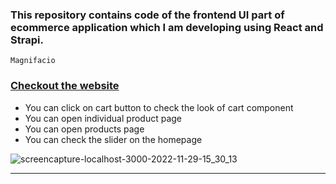 ### This repository contains code of the frontend UI part of ecommerce application which I am developing using React and Strapi.

```
Magnifacio
```
### [Checkout the website](https://magnifacio.netlify.app) ###

* You can click on cart button to check the look of cart component
* You can open individual product page
* You can open products page
* You can check the slider on the homepage

![screencapture-localhost-3000-2022-11-29-15_30_13](https://user-images.githubusercontent.com/70688937/204856427-1f3996b4-34fd-413f-b80f-e60237658f1b.png)
****

